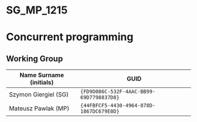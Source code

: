 # SG_MP_1215
# Concurrent programming

## Working Group

| Name Surname (initials) | GUID                                     |
| ----------------------- | ---------------------------------------- |
| Szymon Giergiel (SG)    | `{FD9D086C-532F-4AAC-BB99-69D7798837D8}` |
| Mateusz Pawlak  (MP)    | `{44FBFCF5-4430-4964-878D-1867DC679E0D}` |
